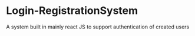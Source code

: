 # Login-RegistrationSystem
A system built in mainly react JS to support authentication of created users 

